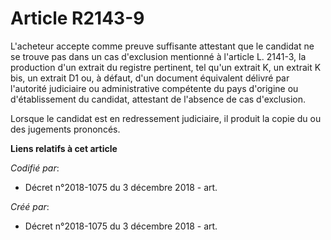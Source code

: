 # Article R2143-9

L'acheteur accepte comme preuve suffisante attestant que le candidat ne se trouve pas dans un cas d'exclusion mentionné à
l'article L. 2141-3, la production d'un extrait du registre pertinent, tel qu'un extrait K, un extrait K bis, un extrait D1
ou, à défaut, d'un document équivalent délivré par l'autorité judiciaire ou administrative compétente du pays d'origine ou
d'établissement du candidat, attestant de l'absence de cas d'exclusion.

Lorsque le candidat est en redressement judiciaire, il produit la copie du ou des jugements prononcés.

**Liens relatifs à cet article**

_Codifié par_:

  - Décret n°2018-1075 du 3 décembre 2018 - art.

_Créé par_:

  - Décret n°2018-1075 du 3 décembre 2018 - art.
